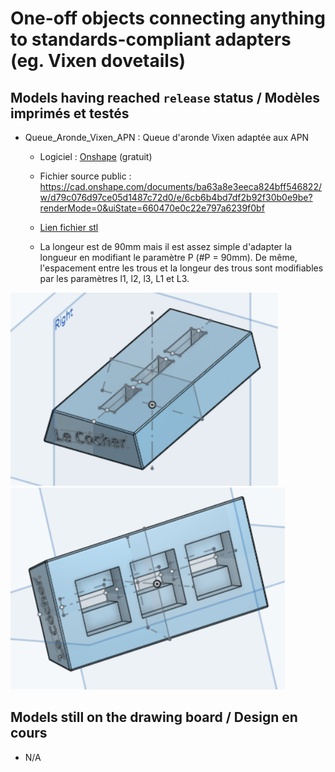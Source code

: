 # One-off objects connecting anything to standards-compliant adapters (eg. Vixen dovetails)

## Models having reached `release` status / Modèles imprimés et testés

* Queue_Aronde_Vixen_APN : Queue d'aronde Vixen adaptée aux APN

  - Logiciel : [Onshape](https://www.onshape.com/fr/) (gratuit)

  - Fichier source public : 
https://cad.onshape.com/documents/ba63a8e3eeca824bff546822/w/d79c076d97ce05d1487c72d0/e/6cb6b4bd7df2b92f30b0e9be?renderMode=0&uiState=660470e0c22e797a6239f0bf

  - [Lien fichier stl](/Standard-compliant%20adapters/Queue_Aronde_Vixen_APN/Support_Vixen.stl)

  - La longeur est de 90mm mais il est assez simple d'adapter la longueur en modifiant le paramètre P (#P = 90mm).
De même, l'espacement entre les trous et la longeur des trous sont modifiables par les paramètres l1, l2, l3, L1 et L3.

![photo_support_vixen](/Standard-compliant%20adapters/Queue_Aronde_Vixen_APN/vixen.PNG)
![photo2_support_vixen](/Standard-compliant%20adapters/Queue_Aronde_Vixen_APN/vixen2.PNG)


## Models still on the drawing board / Design en cours

* N/A
